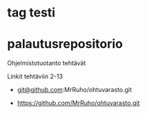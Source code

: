# tag testi
# palautusrepositorio
Ohjelmistotuotanto tehtävät

Linkit tehtäviin 2-13

- git@github.com:MrRuho/ohtuvarasto.git

- https://github.com/MrRuho/ohtuvarasto.git
